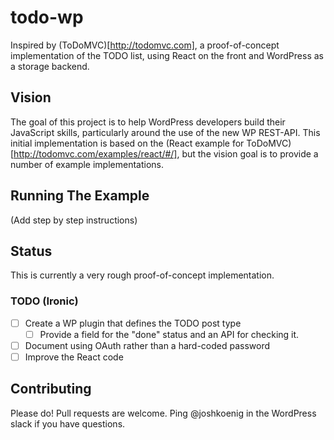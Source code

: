 # todo-wp

Inspired by (ToDoMVC)[http://todomvc.com], a proof-of-concept implementation of the TODO list, using React on the front and WordPress as a storage backend.

## Vision

The goal of this project is to help WordPress developers build their JavaScript skills, particularly around the use of the new WP REST-API. This initial implementation is based on the (React example for ToDoMVC)[http://todomvc.com/examples/react/#/], but the vision goal is to provide a number of example implementations.

## Running The Example

(Add step by step instructions)

## Status

This is currently a very rough proof-of-concept implementation. 

### TODO (Ironic)

- [ ] Create a WP plugin that defines the TODO post type
  - [ ] Provide a field for the "done" status and an API for checking it.
- [ ] Document using OAuth rather than a hard-coded password
- [ ] Improve the React code

## Contributing

Please do! Pull requests are welcome. Ping @joshkoenig in the WordPress slack if you have questions.